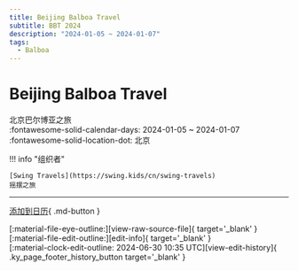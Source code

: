 ```yaml
---
title: Beijing Balboa Travel
subtitle: BBT 2024
description: "2024-01-05 ~ 2024-01-07"
tags:
  - Balboa
---
```


# Beijing Balboa Travel 

北京巴尔博亚之旅  
:fontawesome-solid-calendar-days: 2024-01-05 ~ 2024-01-07  
:fontawesome-solid-location-dot: 北京  

!!! info "组织者"

    [Swing Travels](https://swing.kids/cn/swing-travels)  
    摇摆之旅  

---

[添加到日历](https://swing.news/ics/zh-Hans/2024/cn/beijing-balboa-travel-2024.ics){ .md-button }

<div class="ky_page_footer" markdown>
<div class="ky_page_footer_trailing" markdown="span">
[:material-file-eye-outline:][view-raw-source-file]{ target='_blank' }
[:material-file-edit-outline:][edit-info]{ target='_blank' }
</div>
<div class="ky_page_footer_leading" markdown="span">
[:material-clock-edit-outline: 2024-06-30 10:35 UTC][view-edit-history]{ .ky_page_footer_history_button target='_blank' }
</div>
</div>

[view-raw-source-file]: https://github.com/swingdance/events/blob/main/2024/cn/beijing-balboa-travel-2024.json "查看原始源文件"
[edit-info]: https://github.com/swingdance/events/issues/new?assignees=&labels=update+event&projects=&template=03-update_entity.yml&title=%5B2024%2Fcn%5D%20Beijing%20Balboa%20Travel&region=cn&year=2024&id=beijing-balboa-travel-2024&name=Beijing%20Balboa%20Travel&org_id=swing-travels "编辑信息"

[view-edit-history]: https://github.com/swingdance/events/commits/main/2024/cn/beijing-balboa-travel-2024.json "查看编辑历史"
